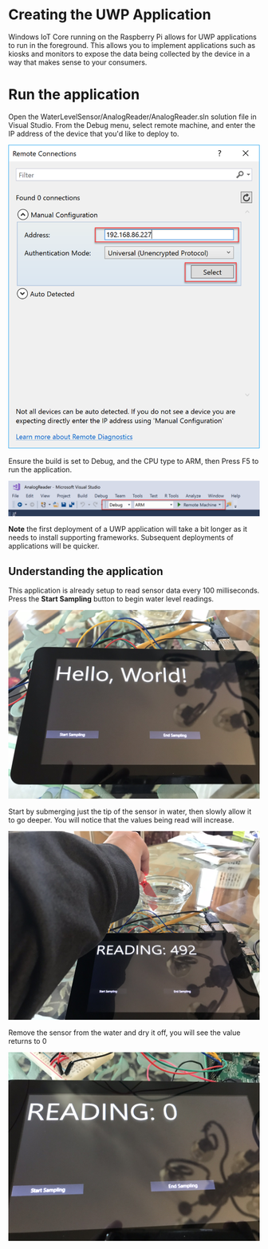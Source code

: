 # Creating the UWP Application
Windows IoT Core running on the Raspberry Pi allows for UWP applications to run in the foreground. This allows you to implement applications such as kiosks and monitors to expose the data being collected by the device in a way that makes sense to your consumers.

# Run the application
Open the WaterLevelSensor/AnalogReader/AnalogReader.sln solution file in Visual Studio. From the Debug menu, select remote machine, and enter the IP address of the device that you'd like to deploy to. 

![Set Remote Machine Connection](./images/SetRemoteMachineConnection.png)

Ensure the build is set to Debug, and the CPU type to ARM, then Press F5 to run the application.

![Run Settings](./images/DebugSettings.png)

**Note** the first deployment of a UWP application will take a bit longer as it needs to install supporting frameworks. Subsequent deployments of applications will be quicker.

## Understanding the application

This application is already setup to read sensor data every 100 milliseconds. Press the **Start Sampling** button to begin water level readings.

![Start Sampling](./images/StartSampling.jpg)

Start by submerging just the tip of the sensor in water, then slowly allow it to go deeper. You will notice that the values being read will increase. 

![Live Readings](./images/LiveReading.jpg)

Remove the sensor from the water and dry it off, you will see the value returns to 0

![Dry - 0 Reading](./images/ZeroReading.jpg)
